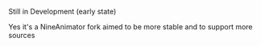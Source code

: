 Still in Development (early state)

Yes it's a NineAnimator fork aimed to be more stable and to support more sources
